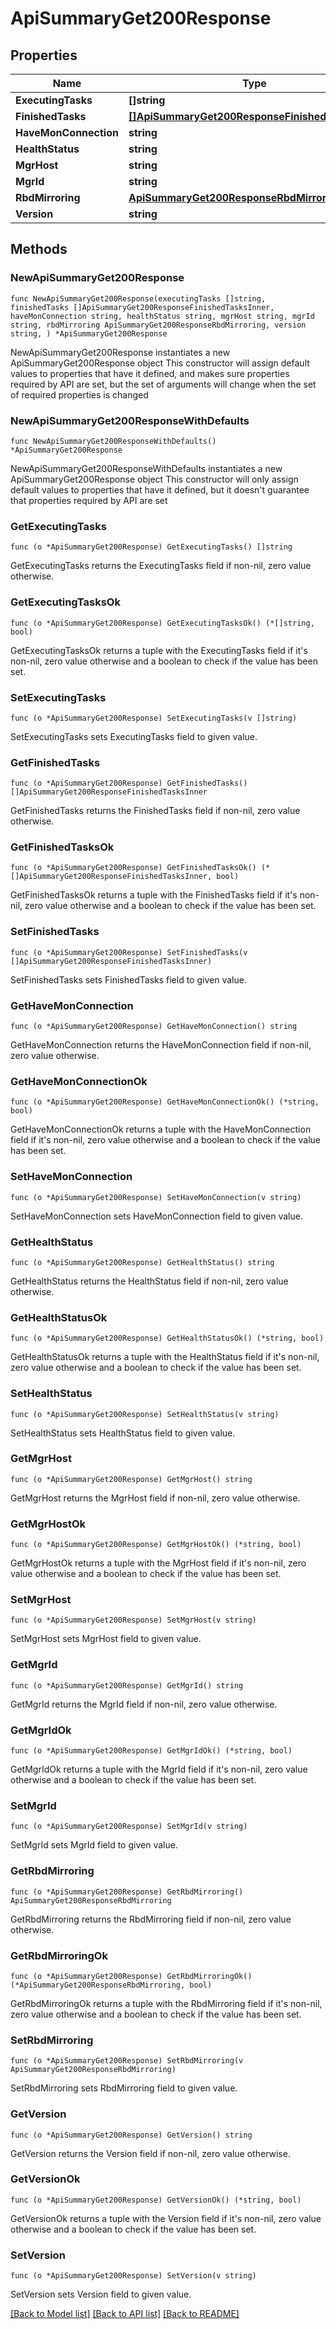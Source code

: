 # ApiSummaryGet200Response

## Properties

Name | Type | Description | Notes
------------ | ------------- | ------------- | -------------
**ExecutingTasks** | **[]string** |  | 
**FinishedTasks** | [**[]ApiSummaryGet200ResponseFinishedTasksInner**](ApiSummaryGet200ResponseFinishedTasksInner.md) |  | 
**HaveMonConnection** | **string** |  | 
**HealthStatus** | **string** |  | 
**MgrHost** | **string** |  | 
**MgrId** | **string** |  | 
**RbdMirroring** | [**ApiSummaryGet200ResponseRbdMirroring**](ApiSummaryGet200ResponseRbdMirroring.md) |  | 
**Version** | **string** |  | 

## Methods

### NewApiSummaryGet200Response

`func NewApiSummaryGet200Response(executingTasks []string, finishedTasks []ApiSummaryGet200ResponseFinishedTasksInner, haveMonConnection string, healthStatus string, mgrHost string, mgrId string, rbdMirroring ApiSummaryGet200ResponseRbdMirroring, version string, ) *ApiSummaryGet200Response`

NewApiSummaryGet200Response instantiates a new ApiSummaryGet200Response object
This constructor will assign default values to properties that have it defined,
and makes sure properties required by API are set, but the set of arguments
will change when the set of required properties is changed

### NewApiSummaryGet200ResponseWithDefaults

`func NewApiSummaryGet200ResponseWithDefaults() *ApiSummaryGet200Response`

NewApiSummaryGet200ResponseWithDefaults instantiates a new ApiSummaryGet200Response object
This constructor will only assign default values to properties that have it defined,
but it doesn't guarantee that properties required by API are set

### GetExecutingTasks

`func (o *ApiSummaryGet200Response) GetExecutingTasks() []string`

GetExecutingTasks returns the ExecutingTasks field if non-nil, zero value otherwise.

### GetExecutingTasksOk

`func (o *ApiSummaryGet200Response) GetExecutingTasksOk() (*[]string, bool)`

GetExecutingTasksOk returns a tuple with the ExecutingTasks field if it's non-nil, zero value otherwise
and a boolean to check if the value has been set.

### SetExecutingTasks

`func (o *ApiSummaryGet200Response) SetExecutingTasks(v []string)`

SetExecutingTasks sets ExecutingTasks field to given value.


### GetFinishedTasks

`func (o *ApiSummaryGet200Response) GetFinishedTasks() []ApiSummaryGet200ResponseFinishedTasksInner`

GetFinishedTasks returns the FinishedTasks field if non-nil, zero value otherwise.

### GetFinishedTasksOk

`func (o *ApiSummaryGet200Response) GetFinishedTasksOk() (*[]ApiSummaryGet200ResponseFinishedTasksInner, bool)`

GetFinishedTasksOk returns a tuple with the FinishedTasks field if it's non-nil, zero value otherwise
and a boolean to check if the value has been set.

### SetFinishedTasks

`func (o *ApiSummaryGet200Response) SetFinishedTasks(v []ApiSummaryGet200ResponseFinishedTasksInner)`

SetFinishedTasks sets FinishedTasks field to given value.


### GetHaveMonConnection

`func (o *ApiSummaryGet200Response) GetHaveMonConnection() string`

GetHaveMonConnection returns the HaveMonConnection field if non-nil, zero value otherwise.

### GetHaveMonConnectionOk

`func (o *ApiSummaryGet200Response) GetHaveMonConnectionOk() (*string, bool)`

GetHaveMonConnectionOk returns a tuple with the HaveMonConnection field if it's non-nil, zero value otherwise
and a boolean to check if the value has been set.

### SetHaveMonConnection

`func (o *ApiSummaryGet200Response) SetHaveMonConnection(v string)`

SetHaveMonConnection sets HaveMonConnection field to given value.


### GetHealthStatus

`func (o *ApiSummaryGet200Response) GetHealthStatus() string`

GetHealthStatus returns the HealthStatus field if non-nil, zero value otherwise.

### GetHealthStatusOk

`func (o *ApiSummaryGet200Response) GetHealthStatusOk() (*string, bool)`

GetHealthStatusOk returns a tuple with the HealthStatus field if it's non-nil, zero value otherwise
and a boolean to check if the value has been set.

### SetHealthStatus

`func (o *ApiSummaryGet200Response) SetHealthStatus(v string)`

SetHealthStatus sets HealthStatus field to given value.


### GetMgrHost

`func (o *ApiSummaryGet200Response) GetMgrHost() string`

GetMgrHost returns the MgrHost field if non-nil, zero value otherwise.

### GetMgrHostOk

`func (o *ApiSummaryGet200Response) GetMgrHostOk() (*string, bool)`

GetMgrHostOk returns a tuple with the MgrHost field if it's non-nil, zero value otherwise
and a boolean to check if the value has been set.

### SetMgrHost

`func (o *ApiSummaryGet200Response) SetMgrHost(v string)`

SetMgrHost sets MgrHost field to given value.


### GetMgrId

`func (o *ApiSummaryGet200Response) GetMgrId() string`

GetMgrId returns the MgrId field if non-nil, zero value otherwise.

### GetMgrIdOk

`func (o *ApiSummaryGet200Response) GetMgrIdOk() (*string, bool)`

GetMgrIdOk returns a tuple with the MgrId field if it's non-nil, zero value otherwise
and a boolean to check if the value has been set.

### SetMgrId

`func (o *ApiSummaryGet200Response) SetMgrId(v string)`

SetMgrId sets MgrId field to given value.


### GetRbdMirroring

`func (o *ApiSummaryGet200Response) GetRbdMirroring() ApiSummaryGet200ResponseRbdMirroring`

GetRbdMirroring returns the RbdMirroring field if non-nil, zero value otherwise.

### GetRbdMirroringOk

`func (o *ApiSummaryGet200Response) GetRbdMirroringOk() (*ApiSummaryGet200ResponseRbdMirroring, bool)`

GetRbdMirroringOk returns a tuple with the RbdMirroring field if it's non-nil, zero value otherwise
and a boolean to check if the value has been set.

### SetRbdMirroring

`func (o *ApiSummaryGet200Response) SetRbdMirroring(v ApiSummaryGet200ResponseRbdMirroring)`

SetRbdMirroring sets RbdMirroring field to given value.


### GetVersion

`func (o *ApiSummaryGet200Response) GetVersion() string`

GetVersion returns the Version field if non-nil, zero value otherwise.

### GetVersionOk

`func (o *ApiSummaryGet200Response) GetVersionOk() (*string, bool)`

GetVersionOk returns a tuple with the Version field if it's non-nil, zero value otherwise
and a boolean to check if the value has been set.

### SetVersion

`func (o *ApiSummaryGet200Response) SetVersion(v string)`

SetVersion sets Version field to given value.



[[Back to Model list]](../README.md#documentation-for-models) [[Back to API list]](../README.md#documentation-for-api-endpoints) [[Back to README]](../README.md)


